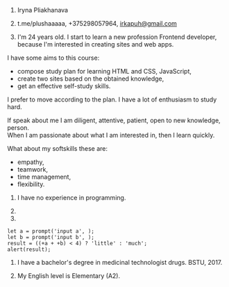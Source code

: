 1. Iryna Pliakhanava  
1. t.me/plushaaaaa, +375298057964, irkapuh@gmail.com  

1. I'm 24 years old. I start to learn a new profession Frontend developer, because I'm interested in creating sites and web apps.  

I have some aims to this course:  
- compose study plan for learning HTML and CSS, JavaScript,   
- create two sites based on the obtained knowledge,  
- get an effective self-study skills.   

I prefer to move according to the plan. I have a lot of enthusiasm to study hard.  

If speak about me I am diligent, attentive, patient, open to new knowledge, person.  
When I am passionate about what I am interested in, then I learn quickly.  

What about my softskills these are:  
- empathy,  
- teamwork,  
- time management,   
- flexibility.  

1. I have no experience in programming.  

1.   

1.   
```
let a = prompt('input a', );
let b = prompt('input b', );
result = ((+a + +b) < 4) ? 'little' : 'much';
alert(result);
```

1. I have a bachelor's degree in medicinal technologist drugs. BSTU, 2017.  

1. My English level is Elementary (A2).  